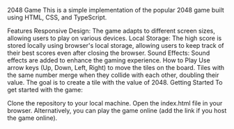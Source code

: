 2048 Game
This is a simple implementation of the popular 2048 game built using HTML, CSS, and TypeScript.

Features
Responsive Design: The game adapts to different screen sizes, allowing users to play on various devices.
Local Storage: The high score is stored locally using browser's local storage, allowing users to keep track of their best scores even after closing the browser.
Sound Effects: Sound effects are added to enhance the gaming experience.
How to Play
Use arrow keys (Up, Down, Left, Right) to move the tiles on the board.
Tiles with the same number merge when they collide with each other, doubling their value.
The goal is to create a tile with the value of 2048.
Getting Started
To get started with the game:

Clone the repository to your local machine.
Open the index.html file in your browser.
Alternatively, you can play the game online (add the link if you host the game online).
